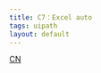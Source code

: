 ```yaml
---
title: C7：Excel auto
tags: uipath
layout: default
---
```


[CN](https://cloud.uipath.com/meisen/academy_/courses/%E4%BD%BF%E7%94%A8-studio-%E5%AE%9E%E7%8E%B0%E6%95%B0%E6%8D%AE%E8%A1%A8%E5%92%8C-excel-%E8%87%AA%E5%8A%A8%E5%8C%96)